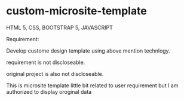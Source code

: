 # custom-microsite-template
HTML 5, CSS, BOOTSTRAP 5, JAVASCRIPT


Requirement: 

Develop custome design template using above mention technlogy.

requirement is not discloseable.

original project is also not discloseable.

This is microsite template little bit related to user requirement but I am authorized to display oroginal data